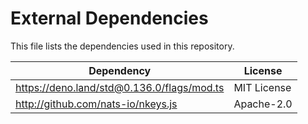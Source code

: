 # External Dependencies

This file lists the dependencies used in this repository.

| Dependency                                 | License     |
| ------------------------------------------ | ----------- |
| https://deno.land/std@0.136.0/flags/mod.ts | MIT License |
| http://github.com/nats-io/nkeys.js         | Apache-2.0  |
